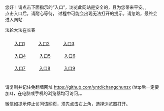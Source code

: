 您好！请点击下面指示的“入口”，浏览此网站是安全的，且为您带来平安。。 <br/>
点击入口后，请耐心等待， 过程中可能会出现无法打开的提示，请忽略，最终会进入网站. </br>

法轮大法在长春<br/>
<div style="padding:10px"><a style="margin:20px" target="_blank" href="https://dslcpoxlf1yva.cloudfront.net/2Qpsp?ihrsam" id="ccLink1" rel="nofollow">入口1</a> <a target="_blank" style="margin:20px" href="https://d2x3q2z2vysfn8.cloudfront.net/2Qpsp?bnpygmwv" id="ccLink2" rel="nofollow">入口2</a> <a style="margin:20px" target="_blank" href="https://d2wgyog90yt1a1.cloudfront.net/2Qpsp?xsjdmts" id="ccLink3" rel="nofollow">入口3</a></div>

<div style="padding:10px" ><a style="margin:20px" target="_blank" href="https://dslcpoxlf1yva.cloudfront.net/2Qpsp?ihrsam" id="ccLink4" rel="nofollow">入口4</a> <a style="margin:20px" href="https://d2x3q2z2vysfn8.cloudfront.net/2Qpsp?bnpygmwv" target="_blank" id="ccLink5" rel="nofollow">入口5</a> <a style="margin:20px" href="https://d2wgyog90yt1a1.cloudfront.net/2Qpsp?xsjdmts" target="_blank" id="ccLink6" rel="nofollow">入口6</a></div>

<div style="padding:10px"><a style="margin:20px" target="_blank" href="https://dslcpoxlf1yva.cloudfront.net/2Qpsp?ihrsam" id="ccLink7" rel="nofollow">入口7</a> <a style="margin:20px" href="https://d2x3q2z2vysfn8.cloudfront.net/2Qpsp?bnpygmwv" target="_blank" id="ccLink8" rel="nofollow">入口8</a> <a style="margin:20px" target="_blank" href="https://d2wgyog90yt1a1.cloudfront.net/2Qpsp?xsjdmts" id="ccLink9" rel="nofollow">入口9</a></div>

<br/>



请复制并记住免翻墙网址 https://github.com/yntd/changchunzx (http后一定要加s)，在电脑或手机的浏览器均可访问。。<br/>

微信如提示停止访问该网页，须先点击右上角，选择浏览器打开。

